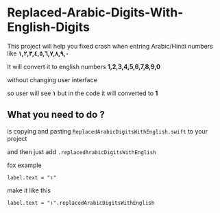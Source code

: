 # Replaced-Arabic-Digits-With-English-Digits

This project will help you fixed crash when entring Arabic/Hindi numbers 
like **١,٢,٣,٤,٥,٦,٧,٨,٩,٠**

It will convert it to english numbers
**1,2,3,4,5,6,7,8,9,0**

without changing user interface

so user will see **١**
but in the code it will converted to **1**

## What you need to do ?
is copying and pasting `ReplacedArabicDigitsWithEnglish.swift` to your project

and then just add `.replacedArabicDigitsWithEnglish`

fox example

`label.text = "١"`

make it like this

`label.text = "١".replacedArabicDigitsWithEnglish`

